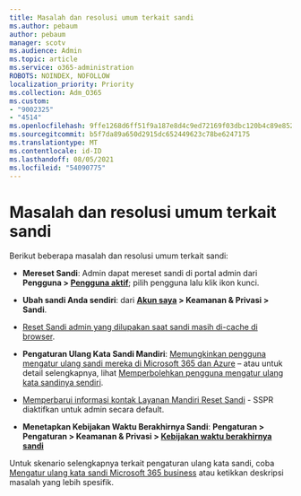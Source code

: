 ```yaml
---
title: Masalah dan resolusi umum terkait sandi
ms.author: pebaum
author: pebaum
manager: scotv
ms.audience: Admin
ms.topic: article
ms.service: o365-administration
ROBOTS: NOINDEX, NOFOLLOW
localization_priority: Priority
ms.collection: Adm_O365
ms.custom:
- "9002325"
- "4514"
ms.openlocfilehash: 9ffe1268d6ff51f9a187e8d4c9ed72169f03dbc120b4c89e852af2ff64195a04
ms.sourcegitcommit: b5f7da89a650d2915dc652449623c78be6247175
ms.translationtype: MT
ms.contentlocale: id-ID
ms.lasthandoff: 08/05/2021
ms.locfileid: "54090775"
---
```

# <a name="common-password-issues-and-resolutions"></a>Masalah dan resolusi umum terkait sandi

Berikut beberapa masalah dan resolusi umum terkait sandi:

- **Mereset Sandi**: Admin dapat mereset sandi di portal admin dari **Pengguna > [Pengguna aktif](https://portal.office.com/adminportal/home#/users)**; pilih pengguna lalu klik ikon kunci.

- **Ubah sandi Anda sendiri**:  dari  **[Akun saya](https://portal.office.com/account/#home) >  Keamanan & Privasi > Sandi**.

- [Reset Sandi admin yang dilupakan saat sandi masih di-cache di browser](https://docs.microsoft.com/microsoft-365/admin/add-users/reset-passwords?view=o365-worldwide#reset-my-admin-password).

- **Pengaturan Ulang Kata Sandi Mandiri**: [Memungkinkan pengguna mengatur ulang sandi mereka di Microsoft 365 dan Azure](https://portal.office.com/adminportal/home#/SettingsMultiPivot/:/Settings/L1/SelfServiceReset) – atau untuk detail selengkapnya, lihat [Memperbolehkan pengguna mengatur ulang kata sandinya sendiri](https://docs.microsoft.com/microsoft-365/admin/add-users/let-users-reset-passwords).

- [Memperbarui informasi kontak Layanan Mandiri Reset Sandi](https://go.microsoft.com/fwlink/?linkid=849451) - SSPR diaktifkan untuk admin secara default. 

- **Menetapkan Kebijakan Waktu Berakhirnya Sandi**: **Pengaturan > Pengaturan > Keamanan & Privasi > [Kebijakan waktu berakhirnya sandi](https://admin.microsoft.com/AdminPortal/Home#/SettingsMultiPivot/:/Settings/L1/PasswordPolicy)**

Untuk skenario selengkapnya terkait pengaturan ulang kata sandi, coba [Mengatur ulang kata sandi Microsoft 365 business](https://docs.microsoft.com/microsoft-365/admin/add-users/reset-passwords) atau ketikkan deskripsi masalah yang lebih spesifik.
